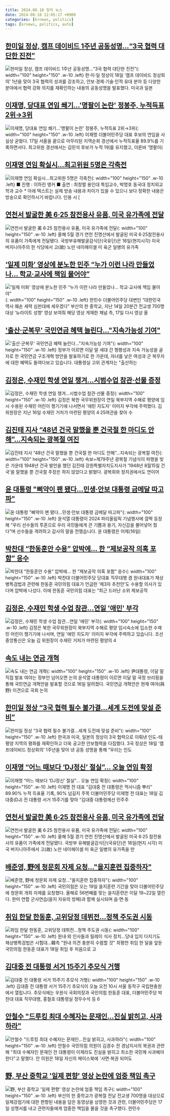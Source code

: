 ```yaml
---
title: 2024.08.18 정치 뉴스
date: 2024-08-18 12:05:17 +0900
categories: [krnews, politics]
tags: [krnews, politics, auto]
---
```

## [한미일 정상, 캠프 데이비드 1주년 공동성명…“3국 협력 대단한 진전”](https://n.news.naver.com/mnews/article/028/0002703174)

![한미일 정상, 캠프 데이비드 1주년 공동성명…“3국 협력 대단한 진전”](https://mimgnews.pstatic.net/image/origin/028/2024/08/18/2703174.jpg?type=nf220_150){: width="100" height="150" .w-10 .left}
한·미·일 정상이 18일 ‘캠프 데이비드 정상회의’ 1년을 맞아 3국 협력의 성과를 강조하고, 안보·경제·기술·인적 유대 분야 등 다양한 분야에서 협력 강화 의지를 재확인하는 내용의 공동성명을 발표했다. 미국과 일본

## [이재명, 당대표 연임 쐐기…'명팔이 논란' 정봉주, 누적득표 2위→3위](https://n.news.naver.com/mnews/article/469/0000818202)

![이재명, 당대표 연임 쐐기…'명팔이 논란' 정봉주, 누적득표 2위→3위](https://mimgnews.pstatic.net/image/origin/469/2024/08/17/818202.jpg?type=nf220_150){: width="100" height="150" .w-10 .left}
이재명 더불어민주당 대표 후보의 연임을 사실상 굳혔다. 17일 서울을 끝으로 마무리된 지역순회 경선에서 누적득표율 89.9%를 기록하면서다. 최고위원 경선에서는 김민석 후보가 누적 1위를 유지했고, 이른바 '명팔이(

## [이재명 연임 확실시...최고위원 5명은 각축전](https://n.news.naver.com/mnews/article/052/0002075347)

![이재명 연임 확실시...최고위원 5명은 각축전](https://mimgnews.pstatic.net/image/origin/052/2024/08/18/2075347.jpg?type=nf220_150){: width="100" height="150" .w-10 .left}
■ 진행 : 이하린 앵커 ■ 출연 : 최창렬 용인대 특임교수, 박명호 동국대 정치외교학과 교수 * 아래 텍스트는 실제 방송 내용과 차이가 있을 수 있으니 보다 정확한 내용은 방송으로 확인하시기 바랍니다. 인용 시 [

## [연천서 발굴한 美 6·25 참전용사 유품, 미국 유가족에 전달](https://n.news.naver.com/mnews/article/001/0014878959)

![연천서 발굴한 美 6·25 참전용사 유품, 미국 유가족에 전달](https://mimgnews.pstatic.net/image/origin/001/2024/08/17/14878959.jpg?type=nf220_150){: width="100" height="150" .w-10 .left}
올해 5월 경기 연천 진명산에서 발굴된 미국 6·25참전용사의 유품이 가족에게 전달됐다. 국방부유해발굴감식단(국유단)은 16일(현지시각) 미국 버지니아주의 한 식당에서 고(故) 노만 네이헤이셀 미 육군 일병의 유가족

## [‘일제 미화’ 영상에 분노한 민주 “누가 이런 나라 만들었나… 학교·교사에 책임 물어야”](https://n.news.naver.com/mnews/article/022/0003960734)

![‘일제 미화’ 영상에 분노한 민주 “누가 이런 나라 만들었나… 학교·교사에 책임 물어야”](https://mimgnews.pstatic.net/image/origin/022/2024/08/17/3960734.jpg?type=nf220_150){: width="100" height="150" .w-10 .left}
한민수 더불어민주당 대변인 “대한민국 역사 훼손 세력 심판대에 세우겠다” 부산의 한 중학교, 지난 14일 20분간 전교생 700명 대상 ‘뉴라이트 성향’ 영상 보여줘 해당 영상 게재한 채널 측, 17일 다시 영상 올

## ['출산·군복무' 국민연금 혜택 늘린다…"지속가능성 기여"](https://n.news.naver.com/mnews/article/422/0000676913)

!['출산·군복무' 국민연금 혜택 늘린다…"지속가능성 기여"](https://mimgnews.pstatic.net/image/origin/422/2024/08/17/676913.jpg?type=nf220_150){: width="100" height="150" .w-10 .left}
정부가 이르면 이달 말 세대 간 형평성과 지속 가능성을 골자로 한 국민연금 구조개혁 방안을 발표하기로 한 가운데, 자녀를 낳은 여성과 군 복무자에 대한 혜택도 들여다보고 있습니다. 대통령실 고위 관계자는 "출산하는

## [김정은, 수재민 학생 연일 챙겨…시범수업 참관·선물 증정](https://n.news.naver.com/mnews/article/448/0000472290)

![김정은, 수재민 학생 연일 챙겨…시범수업 참관·선물 증정](https://mimgnews.pstatic.net/image/origin/448/2024/08/17/472290.jpg?type=nf220_150){: width="100" height="150" .w-10 .left}
김정은 북한 국무위원장이 연일 북부지역 수해로 평양에 임시 수용된 수재민 어린이 챙기기에 나서면서 '애민 지도자' 이미지 부각에 주력했다. 김 위원장은 지난 16일 수재민 거처가 마련된 평양의 4·25여관을 찾아 수

## [김진태 지사 “48년 건국 말했을 뿐 건국절 한 마디도 안해”…지속되는 광복절 여진](https://n.news.naver.com/mnews/article/087/0001062095)

![김진태 지사 “48년 건국 말했을 뿐 건국절 한 마디도 안해”…지속되는 광복절 여진](https://mimgnews.pstatic.net/image/origin/087/2024/08/17/1062095.jpg?type=nf220_150){: width="100" height="150" .w-10 .left}
속보=제79주년 광복절 기념식이 파행을 빚은 가운데 1948년 건국 발언을 했던 김진태 강원특별자치도지사가 ‘1948년 8월15일 건국’을 말했을 뿐 건국절 주장은 하지 않았다고 밝혔다. 광복회와 정치권에서도 연이어

## [윤 대통령 "삐약이 팬 됐다…민생·안보 대통령 금메달 따고파"](https://n.news.naver.com/mnews/article/057/0001836137)

![윤 대통령 "삐약이 팬 됐다…민생·안보 대통령 금메달 따고파"](https://mimgnews.pstatic.net/image/origin/057/2024/08/17/1836137.jpg?type=nf220_150){: width="100" height="150" .w-10 .left}
윤석열 대통령이 2024 파리올림픽 기념행사에 깜짝 등장해 “우리 선수들의 투혼으로 우리 국민들에게 큰 기쁨과 용기, 자신감을 불어넣어 줬다”며 선수들을 격려하고 감사의 말을 전했습니다. 윤 대통령은 어제(16일)

## [박찬대 “한동훈안 수용” 압박에… 한 “제보공작 의혹 포함” 응수](https://n.news.naver.com/mnews/article/005/0001718503)

![박찬대 “한동훈안 수용” 압박에… 한 “제보공작 의혹 포함” 응수](https://mimgnews.pstatic.net/image/origin/005/2024/08/17/1718503.jpg?type=nf220_150){: width="100" height="150" .w-10 .left}
박찬대 더불어민주당 당대표 직무대행 겸 원내대표가 채상병특검법과 관련해 한동훈 국민의힘 대표가 언급한 ‘제3자 추천안’도 수용할 의사가 있다며 압박에 나섰다. 이에 한동훈 국민의힘 대표는 “최근 드러난 소위 제보공작

## [김정은, 수재민 학생 수업 참관...연일 '애민' 부각](https://n.news.naver.com/mnews/article/052/0002075114)

![김정은, 수재민 학생 수업 참관...연일 '애민' 부각](https://mimgnews.pstatic.net/image/origin/052/2024/08/17/2075114.jpg?type=nf220_150){: width="100" height="150" .w-10 .left}
김정은 북한 국무위원장이 북부지역 수해로 평양 임시숙소에 입소한 수재민 어린이 챙기기에 나서며, 연일 '애민 지도자' 이미지 부각에 주력하고 있습니다. 조선중앙통신은 오늘 김 위원장이 수재민 거처가 마련된 평양의 4

## [속도 내는 연금 개혁](https://n.news.naver.com/mnews/article/023/0003853029)

![속도 내는 연금 개혁](https://mimgnews.pstatic.net/image/origin/023/2024/08/17/3853029.jpg?type=nf220_150){: width="100" height="150" .w-10 .left}
尹대통령, 이달 말 직접 발표 여야는 정부안 넘어오면 논의 윤석열 대통령이 이르면 이달 말 국정 브리핑을 통해 국민연금 개혁안을 발표할 것으로 16일 알려졌다. 국민연금 개혁안은 현재 여야(與野) 이견으로 국회 논의

## [한미일 정상 “3국 협력 필수 불가결…세계 도전에 맞설 준비”](https://n.news.naver.com/mnews/article/662/0000050014)

![한미일 정상 “3국 협력 필수 불가결…세계 도전에 맞설 준비”](https://mimgnews.pstatic.net/image/origin/662/2024/08/18/50014.jpg?type=nf220_150){: width="100" height="150" .w-10 .left}
한국과 미국, 일본의 정상이 3국 협력으로 이뤄낸 인도-태평양 지역의 평화를 재확인하고 더욱 공고한 안보협력을 다짐했다. 3국 정상은 18일 ‘캠프데이비드 정상회의’ 1주년을 맞아 낸 공동 성명을 통해 “우리는 인도

## [이재명 “어느 때보다 ‘DJ정신’ 절실”… 오늘 연임 확정](https://n.news.naver.com/mnews/article/022/0003960814)

![이재명 “어느 때보다 ‘DJ정신’ 절실”… 오늘 연임 확정](https://mimgnews.pstatic.net/image/origin/022/2024/08/18/3960814.jpg?type=nf220_150){: width="100" height="150" .w-10 .left}
이재명 전 대표 “김대중 전 대통령은 먹사니즘 뿌리” 89.90% 누적 득표율 기록, 90% 넘길지 주목 더불어민주당 이재명 전 대표는 18일 김대중(DJ) 전 대통령 서거 15주기를 맞아 “김대중 대통령께선 민주주

## [연천서 발굴한 美 6·25 참전용사 유품, 미국 유가족에 전달](https://n.news.naver.com/mnews/article/023/0003853071)

![연천서 발굴한 美 6·25 참전용사 유품, 미국 유가족에 전달](https://mimgnews.pstatic.net/image/origin/023/2024/08/17/3853071.jpg?type=nf220_150){: width="100" height="150" .w-10 .left}
올해 5월 경기 연천 진명산에서 발굴된 미국 6·25 참전용사의 유품이 가족에게 전달됐다. 국방부 유해발굴감식단(국유단)은 16일(현지 시각) 미국 버지니아주에서 고(故) 노만 네이헤이셀 미 육군 일병의 유가족을 만

## [배준영, 野에 청문회 자제 요청…"을지훈련 집중하자"](https://n.news.naver.com/mnews/article/018/0005813165)

![배준영, 野에 청문회 자제 요청…"을지훈련 집중하자"](https://mimgnews.pstatic.net/image/origin/018/2024/08/17/5813165.jpg?type=nf220_150){: width="100" height="150" .w-10 .left}
국민의힘은 오는 19일 을지훈련 기간을 맞아 더불어민주당에 청문회 개최 자제를 요청했다. 올해로 56번째를 맞는 을지훈련은 이달 19~22일 열린다. 한미 연합 군사연습(을지 자유의 방패)과 함께 실시되며 읍·면·동

## [취임 한달 한동훈, 고위당정 데뷔전…정책 주도권 시동](https://n.news.naver.com/mnews/article/001/0014879229)

![취임 한달 한동훈, 고위당정 데뷔전…정책 주도권 시동](https://mimgnews.pstatic.net/image/origin/001/2024/08/18/14879229.jpg?type=nf220_150){: width="100" height="150" .w-10 .left}
원내·외 인사들과 릴레이 식사 정치…당내 입지 다지기도 채상병특검법은 시험대…韓측 "원내 의견 충분히 수렴할 것" 최평천 취임 한 달을 앞둔 국민의힘 한동훈 대표가 18일 취임 후 처음으로 고

## [김대중 전 대통령 서거 15주기 추모식 거행](https://n.news.naver.com/mnews/article/056/0011782704)

![김대중 전 대통령 서거 15주기 추모식 거행](https://mimgnews.pstatic.net/image/origin/056/2024/08/18/11782704.jpg?type=nf220_150){: width="100" height="150" .w-10 .left}
김대중 전 대통령 서거 15주기 추모식이 오늘 오전 10시 서울 동작구 국립현충원에서 열립니다. 추모식에는 우원식 국회의장과 국민의힘 한동훈 대표, 더불어민주당 박찬대 대표 직무대행, 홍철호 대통령실 정무수석 등 6

## [안철수 "드루킹 최대 수혜자는 문재인…진실 밝히고, 사과하라"](https://n.news.naver.com/mnews/article/014/0005228813)

![안철수 "드루킹 최대 수혜자는 문재인…진실 밝히고, 사과하라"](https://mimgnews.pstatic.net/image/origin/014/2024/08/18/5228813.jpg?type=nf220_150){: width="100" height="150" .w-10 .left}
안철수 국민의힘 의원이 김경수 전 경남지사의 복권과 관련해 "최대 수혜자인 문재인 전 대통령이 이제라도 진실을 밝히고 최소한 국민께 사과해야 한다"고 말했다. 안 의원은 18일 자신의 페이스북에 '사면·복권 되어도

## [野, 부산 중학교 '일제 편향' 영상 논란에 엄중 책임 촉구](https://n.news.naver.com/mnews/article/031/0000862585)

![野, 부산 중학교 '일제 편향' 영상 논란에 엄중 책임 촉구](https://mimgnews.pstatic.net/image/origin/031/2024/08/17/862585.jpg?type=nf220_150){: width="100" height="150" .w-10 .left}
부산의 한 중학교가 광복절 전날 전교생 700명을 대상으로 일제강점기에 대한 편향된 내용을 담은 동영상을 상영한 것과 관련, 더불어민주당은 17일 성명서를 내고 관련자들에게 엄중한 책임을 물을 것을 촉구했다. 한민수

